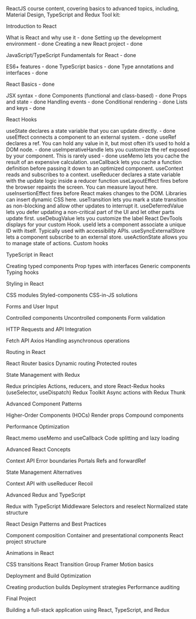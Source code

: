 ReactJS course content, covering basics to advanced topics, including, Material Design, TypeScript and Redux Tool kit:

Introduction to React

What is React and why use it - done
Setting up the development environment - done
Creating a new React project - done


JavaScript/TypeScript Fundamentals for React - done

ES6+ features - done
TypeScript basics - done
Type annotations and interfaces - done


React Basics - done

JSX syntax - done
Components (functional and class-based) - done
Props and state - done
Handling events - done
Conditional rendering - done
Lists and keys - done


React Hooks

useState declares a state variable that you can update directly. - done
useEffect connects a component to an external system. - done
useRef declares a ref. You can hold any value in it, but most often it’s used to hold a DOM node. - done
useImperativeHandle lets you customize the ref exposed by your component. This is rarely used - done
useMemo lets you cache the result of an expensive calculation.
useCallback lets you cache a function definition before passing it down to an optimized component.
useContext reads and subscribes to a context.
useReducer declares a state variable with the update logic inside a reducer function
useLayoutEffect fires before the browser repaints the screen. You can measure layout here.
useInsertionEffect fires before React makes changes to the DOM. Libraries can insert dynamic CSS here.
useTransition lets you mark a state transition as non-blocking and allow other updates to interrupt it.
useDeferredValue lets you defer updating a non-critical part of the UI and let other parts update first.
useDebugValue lets you customize the label React DevTools displays for your custom Hook.
useId lets a component associate a unique ID with itself. Typically used with accessibility APIs.
useSyncExternalStore lets a component subscribe to an external store.
useActionState allows you to manage state of actions.
Custom hooks


TypeScript in React

Creating typed components
Prop types with interfaces
Generic components
Typing hooks


Styling in React

CSS modules
Styled-components
CSS-in-JS solutions


Forms and User Input

Controlled components
Uncontrolled components
Form validation


HTTP Requests and API Integration

Fetch API
Axios
Handling asynchronous operations


Routing in React

React Router basics
Dynamic routing
Protected routes


State Management with Redux

Redux principles
Actions, reducers, and store
React-Redux hooks (useSelector, useDispatch)
Redux Toolkit
Async actions with Redux Thunk


Advanced Component Patterns

Higher-Order Components (HOCs)
Render props
Compound components


Performance Optimization

React.memo
useMemo and useCallback
Code splitting and lazy loading


Advanced React Concepts

Context API
Error boundaries
Portals
Refs and forwardRef


State Management Alternatives

Context API with useReducer
Recoil

Advanced Redux and TypeScript

Redux with TypeScript
Middleware
Selectors and reselect
Normalized state structure

React Design Patterns and Best Practices

Component composition
Container and presentational components
React project structure


Animations in React

CSS transitions
React Transition Group
Framer Motion basics


Deployment and Build Optimization

Creating production builds
Deployment strategies
Performance auditing

Final Project

Building a full-stack application using React, TypeScript, and Redux
